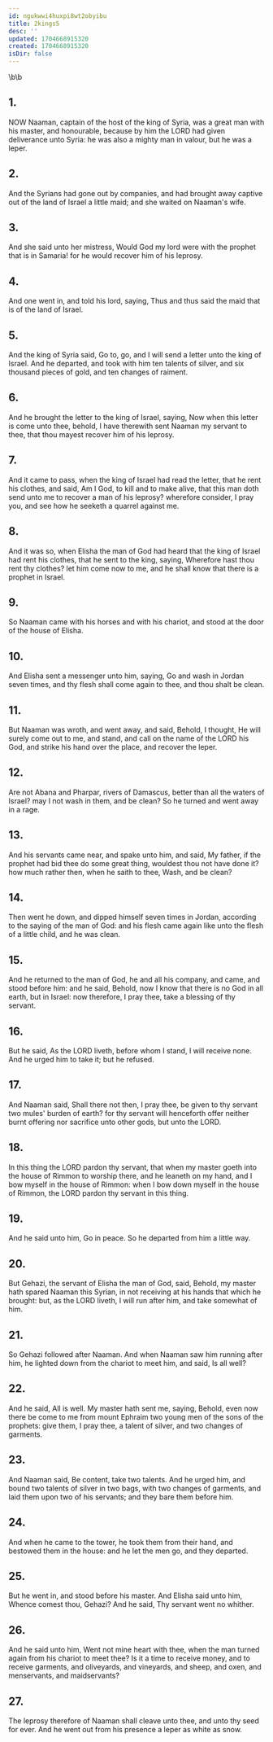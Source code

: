 ```yaml
---
id: ngukwwi4huxpi8wt2obyibu
title: 2kings5
desc: ''
updated: 1704668915320
created: 1704668915320
isDir: false
---
```

\b\b
## 1.
NOW Naaman, captain of the host of the king of Syria, was a great man with his master, and honourable, because by him the LORD had given deliverance unto Syria: he was also a mighty man in valour, but he was a leper.
## 2.
And the Syrians had gone out by companies, and had brought away captive out of the land of Israel a little maid; and she waited on Naaman's wife.
## 3.
And she said unto her mistress, Would God my lord were with the prophet that is in Samaria!  for he would recover him of his leprosy.
## 4.
And one went in, and told his lord, saying, Thus and thus said the maid that is of the land of Israel.
## 5.
And the king of Syria said, Go to, go, and I will send a letter unto the king of Israel.  And he departed, and took with him ten talents of silver, and six thousand pieces of gold, and ten changes of raiment.
## 6.
And he brought the letter to the king of Israel, saying, Now when this letter is come unto thee, behold, I have therewith sent Naaman my servant to thee, that thou mayest recover him of his leprosy.
## 7.
And it came to pass, when the king of Israel had read the letter, that he rent his clothes, and said, Am I God, to kill and to make alive, that this man doth send unto me to recover a man of his leprosy?  wherefore consider, I pray you, and see how he seeketh a quarrel against me.
## 8.
And it was so, when Elisha the man of God had heard that the king of Israel had rent his clothes, that he sent to the king, saying, Wherefore hast thou rent thy clothes?  let him come now to me, and he shall know that there is a prophet in Israel.
## 9.
So Naaman came with his horses and with his chariot, and stood at the door of the house of Elisha.
## 10.
And Elisha sent a messenger unto him, saying, Go and wash in Jordan seven times, and thy flesh shall come again to thee, and thou shalt be clean.
## 11.
But Naaman was wroth, and went away, and said, Behold, I thought, He will surely come out to me, and stand, and call on the name of the LORD his God, and strike his hand over the place, and recover the leper.
## 12.
Are not Abana and Pharpar, rivers of Damascus, better than all the waters of Israel?  may I not wash in them, and be clean?  So he turned and went away in a rage.
## 13.
And his servants came near, and spake unto him, and said, My father, if the prophet had bid thee do some great thing, wouldest thou not have done it?  how much rather then, when he saith to thee, Wash, and be clean?
## 14.
Then went he down, and dipped himself seven times in Jordan, according to the saying of the man of God: and his flesh came again like unto the flesh of a little child, and he was clean.
## 15.
And he returned to the man of God, he and all his company, and came, and stood before him: and he said, Behold, now I know that there is no God in all earth, but in Israel: now therefore, I pray thee, take a blessing of thy servant.
## 16.
But he said, As the LORD liveth, before whom I stand, I will receive none.  And he urged him to take it; but he refused.
## 17.
And Naaman said, Shall there not then, I pray thee, be given to thy servant two mules' burden of earth?  for thy servant will henceforth offer neither burnt offering nor sacrifice unto other gods, but unto the LORD.
## 18.
In this thing the LORD pardon thy servant, that when my master goeth into the house of Rimmon to worship there, and he leaneth on my hand, and I bow myself in the house of Rimmon: when I bow down myself in the house of Rimmon, the LORD pardon thy servant in this thing.
## 19.
And he said unto him, Go in peace.  So he departed from him a little way.
## 20.
But Gehazi, the servant of Elisha the man of God, said, Behold, my master hath spared Naaman this Syrian, in not receiving at his hands that which he brought: but, as the LORD liveth, I will run after him, and take somewhat of him.
## 21.
So Gehazi followed after Naaman.  And when Naaman saw him running after him, he lighted down from the chariot to meet him, and said, Is all well?
## 22.
And he said, All is well.  My master hath sent me, saying, Behold, even now there be come to me from mount Ephraim two young men of the sons of the prophets: give them, I pray thee, a talent of silver, and two changes of garments.
## 23.
And Naaman said, Be content, take two talents.  And he urged him, and bound two talents of silver in two bags, with two changes of garments, and laid them upon two of his servants; and they bare them before him.
## 24.
And when he came to the tower, he took them from their hand, and bestowed them in the house: and he let the men go, and they departed.
## 25.
But he went in, and stood before his master.  And Elisha said unto him, Whence comest thou, Gehazi?  And he said, Thy servant went no whither.
## 26.
And he said unto him, Went not mine heart with thee, when the man turned again from his chariot to meet thee?  Is it a time to receive money, and to receive garments, and oliveyards, and vineyards, and sheep, and oxen, and menservants, and maidservants?
## 27.
The leprosy therefore of Naaman shall cleave unto thee, and unto thy seed for ever.  And he went out from his presence a leper as white as snow.
